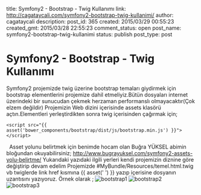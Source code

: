 title: Symfony2 - Bootstrap - Twig Kullanımı
link: http://cagataycali.com/symfony2-bootstrap-twig-kullanimi/
author: cagataycali
description: 
post_id: 365
created: 2015/03/29 00:55:23
created_gmt: 2015/03/28 22:55:23
comment_status: open
post_name: symfony2-bootstrap-twig-kullanimi
status: publish
post_type: post

# Symfony2 - Bootstrap - Twig Kullanımı

Symfony2 projemizde twig üzerine bootstrap temaları giydirmek için bootstrap elementlerini projemize dahil etmeliyiz.Bütün dosyaları internet üzerindeki bir sunucudan çekmek herzaman performanslı olmayacaktır(Çok elzem değildir) Projemizin Web dizini içerisinde assets klasörü açtın.Elementleri yerleştirdikten sonra twig içerisinden çağırmak için; 
    
    
    <script src="{{ asset('bower_components/bootstrap/dist/js/bootstrap.min.js') }}"></script>
    

  Asset yolunu belirtmek için benimde hocam olan Buğra YÜKSEL abimin bloğundan okuyabilirsiniz; <http://www.bugrayuksel.com/symfony2-assets-yolu-belirtme/> Yukarıdaki yazıdaki ilgili yerleri kendi projemizin diznine göre değiştirip devam edelim Projemizde #MyBundle/Resources/temel.html.twig vb twiglerde link href kısmına {{ asset(' ') }} yazıp içerisine dosyanın uzantısını yazıyoruz. Örnek olarak ; ![bootstrap1](http://cagataycali.me/wp-content/uploads/2015/03/bootstrap1-1024x576.png) ![bootstrap2](http://cagataycali.me/wp-content/uploads/2015/03/bootstrap2-1024x576.png) ![bootstrap3](http://cagataycali.me/wp-content/uploads/2015/03/bootstrap3.png)
